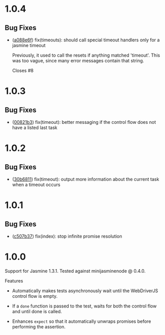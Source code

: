 # 1.0.4
## Bug Fixes
- ([a088e6f](https://github.com/angular/jasminewd/commit/a088e6f175ca817f59d5eea99549e45ab5861ce0)) fix(timeouts): should call special timeout handlers only for a jasmine timeout

    Previously, it used to call the resets if anything matched 'timeout'. This was too
    vague, since many error messages contain that string.

    Closes #8

# 1.0.3
## Bug Fixes
- ([00821b3](https://github.com/angular/jasminewd/commit/00821b3180a6674012fdccab106835f5ce94bb3f)) fix(timeout): better messaging if the control flow does not have a listed last task

# 1.0.2

## Bug Fixes
- ([30b6811](https://github.com/angular/jasminewd/commit/30b68113759a7cb5c8dabc5b16ffcd89516882d8)) fix(timeout): output more information about the current task when a timeout occurs

# 1.0.1

## Bug Fixes
- ([c507b37](https://github.com/angular/jasminewd/commit/c507b37dd04cf267a437a579fc3b14063abb2ef8))
  fix(index): stop infinite promise resolution

1.0.0
=====

Support for Jasmine 1.3.1. Tested against minijasminenode @ 0.4.0.

Features

 - Automatically makes tests asynchronously wait until the WebDriverJS control flow is empty.

 - If a `done` function is passed to the test, waits for both the control flow and until done is called.

 - Enhances `expect` so that it automatically unwraps promises before performing the assertion.


